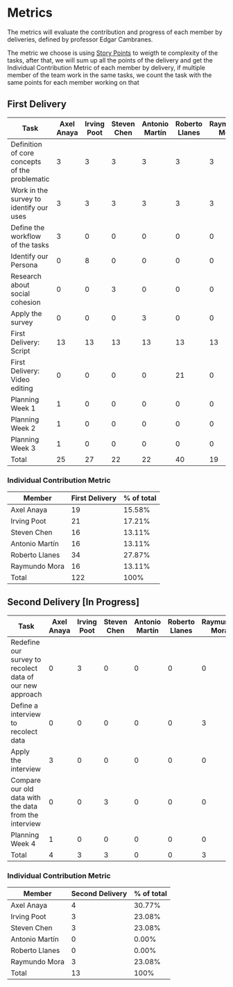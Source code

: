 # Metrics

The metrics will evaluate the contribution and progress of each member by deliveries, defined by professor Edgar Cambranes.

The metric we choose is using [Story Points](https://help.ducalis.io/knowledge-base/story-points-how-fibonacci-sequence-works-for-agile-estimation/) to weigth te complexity of the tasks, after that, we will sum up all the points of the delivery and get the Individual Contribution Metric of each member by delivery, if multiple member of the team work in the same tasks, we count the task with the same points for each member working on that

## First Delivery

| Task                                           | Axel Anaya | Irving Poot | Steven Chen | Antonio Martín | Roberto Llanes | Raymundo Mora |
| ---------------------------------------------- | ---------- | ----------- | ----------- | -------------- | -------------- | ------------- |
| Definition of core concepts of the problematic | 3          | 3           | 3           | 3              | 3              | 3             |
| Work in the survey to identify our uses        | 3          | 3           | 3           | 3              | 3              | 3             |
| Define the workflow of the tasks               | 3          | 0           | 0           | 0              | 0              | 0             |
| Identify our Persona                           | 0          | 8           | 0           | 0              | 0              | 0             |
| Research about social cohesion                 | 0          | 0           | 3           | 0              | 0              | 0             |
| Apply the survey                               | 0          | 0           | 0           | 3              | 0              | 0             |
| First Delivery: Script                         | 13         | 13          | 13          | 13             | 13             | 13            |
| First Delivery: Video editing                  | 0          | 0           | 0           | 0              | 21             | 0             |
| Planning Week 1                                | 1          | 0           | 0           | 0              | 0              | 0             |
| Planning Week 2                                | 1          | 0           | 0           | 0              | 0              | 0             |
| Planning Week 3                                | 1          | 0           | 0           | 0              | 0              | 0             |
| Total                                          | 25         | 27          | 22          | 22             | 40             | 19            |

### Individual Contribution Metric

| Member         | First Delivery | % of total |
| -------------- | -------------- | ---------- |
| Axel Anaya     | 19             | 15.58%     |
| Irving Poot    | 21             | 17.21%     |
| Steven Chen    | 16             | 13.11%     |
| Antonio Martín | 16             | 13.11%     |
| Roberto Llanes | 34             | 27.87%     |
| Raymundo Mora  | 16             | 13.11%     |
| Total          | 122            | 100%       |

## Second Delivery [In Progress]

| Task                                                     | Axel Anaya | Irving Poot | Steven Chen | Antonio Martín | Roberto Llanes | Raymundo Mora |
| -------------------------------------------------------- | ---------- | ----------- | ----------- | -------------- | -------------- | ------------- |
| Redefine our survey to recolect data of our new approach | 0          | 3           | 0           | 0              | 0              | 0             |
| Define a interview to recolect data                      | 0          | 0           | 0           | 0              | 0              | 3             |
| Apply the interview                                      | 3          | 0           | 0           | 0              | 0              | 0             |
| Compare our old data with the data from the interview    | 0          | 0           | 3           | 0              | 0              | 0             |
| Planning Week 4                                          | 1          | 0           | 0           | 0              | 0              | 0             |
| Total                                                    | 4          | 3           | 3           | 0              | 0              | 3             |

### Individual Contribution Metric

| Member         | Second Delivery | % of total |
| -------------- | --------------- | ---------- |
| Axel Anaya     | 4               | 30.77%     |
| Irving Poot    | 3               | 23.08%     |
| Steven Chen    | 3               | 23.08%     |
| Antonio Martín | 0               | 0.00%      |
| Roberto Llanes | 0               | 0.00%      |
| Raymundo Mora  | 3               | 23.08%     |
| Total          | 13              | 100%       |
